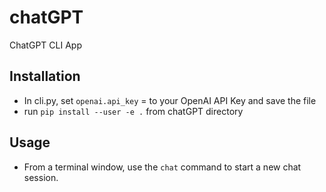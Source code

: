 # chatGPT
ChatGPT CLI App

## Installation

- In cli.py, set `openai.api_key` = to your OpenAI API Key and save the file
- run `pip install --user -e .` from chatGPT directory

## Usage

- From a terminal window, use the `chat` command to start a new chat session.
